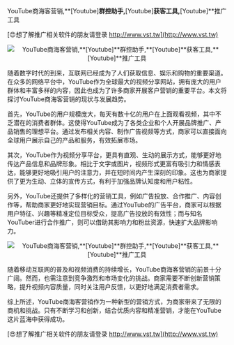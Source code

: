 YouTube商海客营销,**[Youtube]**群控助手,**[Youtube]**获客工具,**[Youtube]**推广工具

[😍想了解推广相关软件的朋友请登录 http://www.vst.tw](http://www.vst.tw)

 <center><img src="https://vst.tw/MP4/tuiguang/png/6.png" alt="YouTube商海客营销,**[Youtube]**群控助手,**[Youtube]**获客工具,**[Youtube]**推广工具"></center>

随着数字时代的到来，互联网已经成为了人们获取信息、娱乐和购物的重要渠道。在众多的网络平台中，YouTube作为全球最大的视频分享网站，拥有庞大的用户群体和丰富多样的内容，因此也成为了许多商家开展客户营销的重要平台。本文将探讨YouTube商海客营销的现状与发展趋势。

首先，YouTube的用户规模庞大，每天有数十亿的用户在上面观看视频，其中不乏潜在的消费者群体。这使得YouTube成为了各类企业和个人开展品牌推广、产品销售的理想平台。通过发布相关内容、制作广告视频等方式，商家可以直接面向全球用户展示自己的产品和服务，有效拓展市场。

其次，YouTube作为视频分享平台，更具有直观、生动的展示方式，能够更好地传达产品信息和品牌形象。相比于文字或图片，视频形式更富有吸引力和情感表达，能够更好地吸引用户的注意力，并在短时间内产生深刻的印象。这也为商家提供了更为生动、立体的宣传方式，有利于加强品牌认知度和用户粘性。

另外，YouTube还提供了多样化的营销工具，例如广告投放、合作推广、内容创作等，帮助商家更好地实现营销目标。通过YouTube的广告平台，商家可以根据用户特征、兴趣等精准定位目标受众，提高广告投放的有效性；而与知名YouTuber进行合作推广，则可以借助其影响力和粉丝资源，快速扩大品牌影响力。

 <center><img src="https://vst.tw/MP4/tuiguang/png/2.png" alt="YouTube商海客营销,**[Youtube]**群控助手,**[Youtube]**获客工具,**[Youtube]**推广工具"></center>

随着移动互联网的普及和视频消费的持续增长，YouTube商海客营销的前景十分广阔。然而，也需注意到竞争激烈和市场变化的挑战。商家需要不断创新营销策略，提升视频内容质量，同时关注用户反馈，以更好地满足消费者需求。

综上所述，YouTube商海客营销作为一种新型的营销方式，为商家带来了无限的商机和挑战。只有不断学习和创新，结合优质内容和精准营销，才能在YouTube这片蓝海中获得成功。

[😍想了解推广相关软件的朋友请登录 http://www.vst.tw](http://www.vst.tw)



